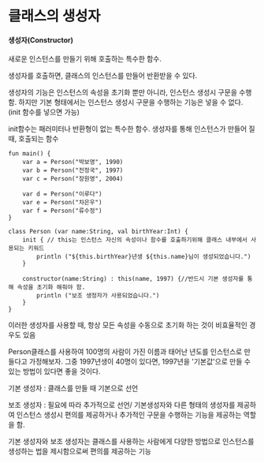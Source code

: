 # 클래스의 생성자

#### 생성자(Constructor)

새로운 인스턴스를 만들기 위해 호출하는 특수한 함수.



생성자를 호출하면, 클래스의 인스턴스를 만들어 반환받을 수 있다.



생성자의 기능은 인스턴스의 속성을 초기화 뿐만 아니라, 인스턴스 생성시 구문을 수행함. 하지만 기본 형태에서는 인스턴스 생성시 구문을 수행하는 기능은 넣을 수 없다. (init 함수를 넣으면 가능)

init함수는 패러미터나 반환형이 없는 특수한 함수. 생성자를 통해 인스턴스가 만들어 질때, 호출되는 함수

```kot	
fun main() {
    var a = Person("박보영", 1990)
    var b = Person("전정국", 1997)
    var c = Person("장원영", 2004)
    
    var d = Person("이루다")
    var e = Person("차은우")
    var f = Person("류수정")
}

class Person (var name:String, val birthYear:Int) {
    init { // this는 인스턴스 자신의 속성이나 함수를 호출하기위해 클래스 내부에서 사용되는 키워드
        println ("${this.birthYear}년생 ${this.name}님이 생성되었습니다.")
    }
    
    constructor(name:String) : this(name, 1997) {//반드시 기본 생성자를 통해 속성을 초기화 해줘야 함.
        println ("보조 생정자가 사용되었습니다.")
    }
}
```

이러한 생성자를 사용할 때, 항상 모든 속성을 수동으로 초기화 하는 것이 비효율적인 경우도 있음

Person클래스를 사용하여 100명의 사람이 가진 이름과 태어난 년도를 인스턴스로 만들다고 가정해보자. 그중 1997년생이 40명이 있다면, 1997년을 '기본값'으로 만들 수 있는 방법이 있다면 좋을 것이다.



기본 생성자 : 클래스를 만들 때 기본으로 선언

보조 생성자 : 필요에 따라 추가적으로 선언/ 기본생성자와 다른 형태의 생성자를 제공하여 인스턴스 생성시 편의를 제공하거나 추가적인 구문을 수행하는 기능을 제공하는 역할을 함.



기본 생성자와 보조 생성자는 클래스를 사용하는 사람에게 다양한 방법으로 인스턴스를 생성하는 법을 제시함으로써 편의를 제공하는 기능